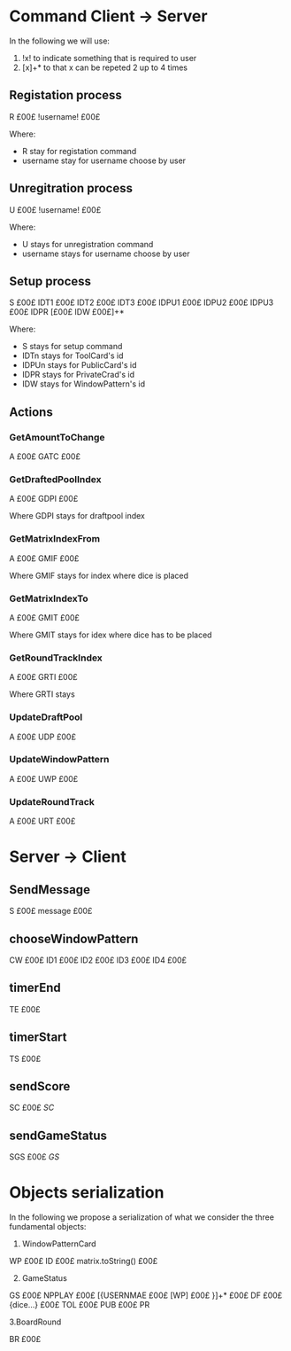 # Command Client -> Server
In the following we will use:
1. !x! to indicate something that is required to user 
2. [x]+* to that x can be repeted 2 up to 4 times
  
## Registation process
R £00£ !username! £00£

Where:
* R stay for registation command
* username stay for username choose by user

## Unregitration process
U £00£ !username! £00£
  
Where:
* U stays for unregistration command
* username stays for username choose by user

## Setup process
S £00£ IDT1 £00£ IDT2 £00£ IDT3 £00£ IDPU1 £00£ IDPU2 £00£ IDPU3 £00£ IDPR [£00£ IDW £00£]+*

Where:
* S stays for setup command
* IDTn stays for ToolCard's id 
* IDPUn stays for PublicCard's id 
* IDPR stays for PrivateCrad's id
* IDW stays for WindowPattern's id

## Actions
### GetAmountToChange
A £00£ GATC £00£

### GetDraftedPoolIndex

A £00£ GDPI £00£

Where GDPI stays for draftpool index

### GetMatrixIndexFrom

A £00£ GMIF £00£

Where GMIF stays for index where dice is placed

### GetMatrixIndexTo

A £00£ GMIT £00£

Where GMIT stays for idex where dice has to be placed

### GetRoundTrackIndex

A £00£ GRTI £00£

Where GRTI stays
### UpdateDraftPool

A £00£ UDP £00£

### UpdateWindowPattern

A £00£ UWP £00£

### UpdateRoundTrack

A £00£ URT £00£

# Server -> Client 

## SendMessage

S £00£ message £00£

## chooseWindowPattern

CW £00£ ID1 £00£ ID2 £00£ ID3 £00£ ID4 £00£

## timerEnd

TE £00£ 

## timerStart

TS £00£

## sendScore 

SC £00£ *SC*

## sendGameStatus

SGS £00£ *GS*

# Objects serialization

In the following we propose a serialization of what we consider the three fundamental objects:

1. WindowPatternCard

 WP £00£ ID £00£ matrix.toString() £00£
 
2. GameStatus
  
  GS £00£ NPPLAY £00£ [{USERNMAE £00£ [WP] £00£ }]+* £00£ DF £00£ {dice...} £00£ TOL £00£ PUB £00£ PR
 
3.BoardRound 

  BR £00£ 
